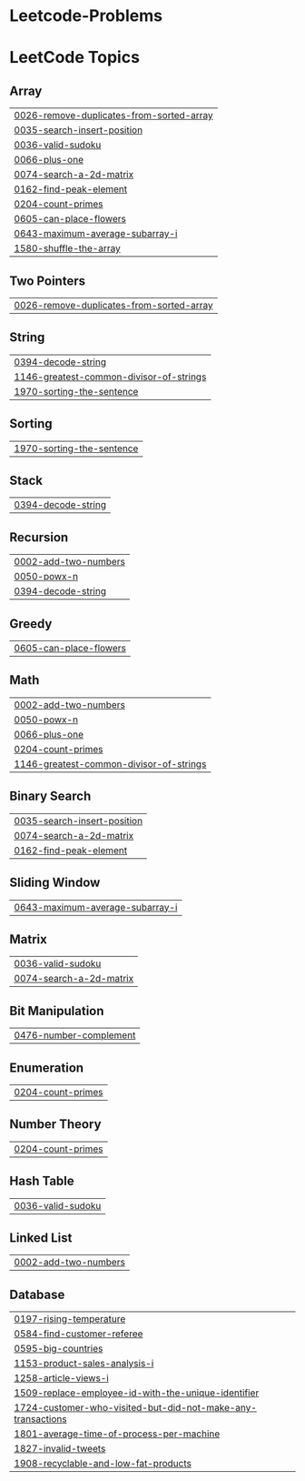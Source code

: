 # Leetcode-Problems

<!---LeetCode Topics Start-->
# LeetCode Topics
## Array
|  |
| ------- |
| [0026-remove-duplicates-from-sorted-array](https://github.com/Vanathi-N/Leetcode-Problems/tree/master/0026-remove-duplicates-from-sorted-array) |
| [0035-search-insert-position](https://github.com/Vanathi-N/Leetcode-Problems/tree/master/0035-search-insert-position) |
| [0036-valid-sudoku](https://github.com/Vanathi-N/Leetcode-Problems/tree/master/0036-valid-sudoku) |
| [0066-plus-one](https://github.com/Vanathi-N/Leetcode-Problems/tree/master/0066-plus-one) |
| [0074-search-a-2d-matrix](https://github.com/Vanathi-N/Leetcode-Problems/tree/master/0074-search-a-2d-matrix) |
| [0162-find-peak-element](https://github.com/Vanathi-N/Leetcode-Problems/tree/master/0162-find-peak-element) |
| [0204-count-primes](https://github.com/Vanathi-N/Leetcode-Problems/tree/master/0204-count-primes) |
| [0605-can-place-flowers](https://github.com/Vanathi-N/Leetcode-Problems/tree/master/0605-can-place-flowers) |
| [0643-maximum-average-subarray-i](https://github.com/Vanathi-N/Leetcode-Problems/tree/master/0643-maximum-average-subarray-i) |
| [1580-shuffle-the-array](https://github.com/Vanathi-N/Leetcode-Problems/tree/master/1580-shuffle-the-array) |
## Two Pointers
|  |
| ------- |
| [0026-remove-duplicates-from-sorted-array](https://github.com/Vanathi-N/Leetcode-Problems/tree/master/0026-remove-duplicates-from-sorted-array) |
## String
|  |
| ------- |
| [0394-decode-string](https://github.com/Vanathi-N/Leetcode-Problems/tree/master/0394-decode-string) |
| [1146-greatest-common-divisor-of-strings](https://github.com/Vanathi-N/Leetcode-Problems/tree/master/1146-greatest-common-divisor-of-strings) |
| [1970-sorting-the-sentence](https://github.com/Vanathi-N/Leetcode-Problems/tree/master/1970-sorting-the-sentence) |
## Sorting
|  |
| ------- |
| [1970-sorting-the-sentence](https://github.com/Vanathi-N/Leetcode-Problems/tree/master/1970-sorting-the-sentence) |
## Stack
|  |
| ------- |
| [0394-decode-string](https://github.com/Vanathi-N/Leetcode-Problems/tree/master/0394-decode-string) |
## Recursion
|  |
| ------- |
| [0002-add-two-numbers](https://github.com/Vanathi-N/Leetcode-Problems/tree/master/0002-add-two-numbers) |
| [0050-powx-n](https://github.com/Vanathi-N/Leetcode-Problems/tree/master/0050-powx-n) |
| [0394-decode-string](https://github.com/Vanathi-N/Leetcode-Problems/tree/master/0394-decode-string) |
## Greedy
|  |
| ------- |
| [0605-can-place-flowers](https://github.com/Vanathi-N/Leetcode-Problems/tree/master/0605-can-place-flowers) |
## Math
|  |
| ------- |
| [0002-add-two-numbers](https://github.com/Vanathi-N/Leetcode-Problems/tree/master/0002-add-two-numbers) |
| [0050-powx-n](https://github.com/Vanathi-N/Leetcode-Problems/tree/master/0050-powx-n) |
| [0066-plus-one](https://github.com/Vanathi-N/Leetcode-Problems/tree/master/0066-plus-one) |
| [0204-count-primes](https://github.com/Vanathi-N/Leetcode-Problems/tree/master/0204-count-primes) |
| [1146-greatest-common-divisor-of-strings](https://github.com/Vanathi-N/Leetcode-Problems/tree/master/1146-greatest-common-divisor-of-strings) |
## Binary Search
|  |
| ------- |
| [0035-search-insert-position](https://github.com/Vanathi-N/Leetcode-Problems/tree/master/0035-search-insert-position) |
| [0074-search-a-2d-matrix](https://github.com/Vanathi-N/Leetcode-Problems/tree/master/0074-search-a-2d-matrix) |
| [0162-find-peak-element](https://github.com/Vanathi-N/Leetcode-Problems/tree/master/0162-find-peak-element) |
## Sliding Window
|  |
| ------- |
| [0643-maximum-average-subarray-i](https://github.com/Vanathi-N/Leetcode-Problems/tree/master/0643-maximum-average-subarray-i) |
## Matrix
|  |
| ------- |
| [0036-valid-sudoku](https://github.com/Vanathi-N/Leetcode-Problems/tree/master/0036-valid-sudoku) |
| [0074-search-a-2d-matrix](https://github.com/Vanathi-N/Leetcode-Problems/tree/master/0074-search-a-2d-matrix) |
## Bit Manipulation
|  |
| ------- |
| [0476-number-complement](https://github.com/Vanathi-N/Leetcode-Problems/tree/master/0476-number-complement) |
## Enumeration
|  |
| ------- |
| [0204-count-primes](https://github.com/Vanathi-N/Leetcode-Problems/tree/master/0204-count-primes) |
## Number Theory
|  |
| ------- |
| [0204-count-primes](https://github.com/Vanathi-N/Leetcode-Problems/tree/master/0204-count-primes) |
## Hash Table
|  |
| ------- |
| [0036-valid-sudoku](https://github.com/Vanathi-N/Leetcode-Problems/tree/master/0036-valid-sudoku) |
## Linked List
|  |
| ------- |
| [0002-add-two-numbers](https://github.com/Vanathi-N/Leetcode-Problems/tree/master/0002-add-two-numbers) |
## Database
|  |
| ------- |
| [0197-rising-temperature](https://github.com/Vanathi-N/Leetcode-Problems/tree/master/0197-rising-temperature) |
| [0584-find-customer-referee](https://github.com/Vanathi-N/Leetcode-Problems/tree/master/0584-find-customer-referee) |
| [0595-big-countries](https://github.com/Vanathi-N/Leetcode-Problems/tree/master/0595-big-countries) |
| [1153-product-sales-analysis-i](https://github.com/Vanathi-N/Leetcode-Problems/tree/master/1153-product-sales-analysis-i) |
| [1258-article-views-i](https://github.com/Vanathi-N/Leetcode-Problems/tree/master/1258-article-views-i) |
| [1509-replace-employee-id-with-the-unique-identifier](https://github.com/Vanathi-N/Leetcode-Problems/tree/master/1509-replace-employee-id-with-the-unique-identifier) |
| [1724-customer-who-visited-but-did-not-make-any-transactions](https://github.com/Vanathi-N/Leetcode-Problems/tree/master/1724-customer-who-visited-but-did-not-make-any-transactions) |
| [1801-average-time-of-process-per-machine](https://github.com/Vanathi-N/Leetcode-Problems/tree/master/1801-average-time-of-process-per-machine) |
| [1827-invalid-tweets](https://github.com/Vanathi-N/Leetcode-Problems/tree/master/1827-invalid-tweets) |
| [1908-recyclable-and-low-fat-products](https://github.com/Vanathi-N/Leetcode-Problems/tree/master/1908-recyclable-and-low-fat-products) |
<!---LeetCode Topics End-->